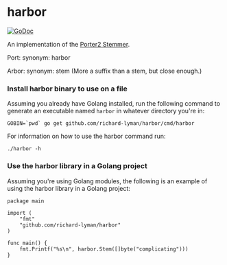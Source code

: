 # harbor

[![GoDoc](https://godoc.org/github.com/richard-lyman/harbor?status.svg)](https://godoc.org/github.com/richard-lyman/harbor)

An implementation of the [Porter2 Stemmer](https://snowballstem.org/algorithms/english/stemmer.html).

Port: synonym: harbor

Arbor: synonym: stem (More a suffix than a stem, but close enough.)

### Install harbor binary to use on a file

Assuming you already have Golang installed, run the following command to generate an executable named ```harbor``` in whatever directory you're in:

```
GOBIN=`pwd` go get github.com/richard-lyman/harbor/cmd/harbor
```

For information on how to use the harbor command run:

```
./harbor -h
```

### Use the harbor library in a Golang project

Assuming you're using Golang modules, the following is an example of using the harbor library in a Golang project:

```
package main

import (
	"fmt"
	"github.com/richard-lyman/harbor"
)

func main() {
	fmt.Printf("%s\n", harbor.Stem([]byte("complicating")))
}
```
